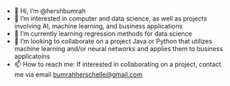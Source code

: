- 👋 Hi, I’m @hershbumrah
- 👀 I’m interested in computer and data science, as well as projects involving AI, machine learning, and business applications
- 🌱 I’m currently learning regression methods for data science
- 💞️ I’m looking to collaborate on a project Java or Python that utilizes machine learning and/or neural networks and applies them to business applicatoins
- 📫 How to reach me: If interested in collaborating on a project, contact me via email bumrahherschelle@gmail.com

<!---
hershbumrah/hershbumrah is a ✨ special ✨ repository because its `README.md` (this file) appears on your GitHub profile.
You can click the Preview link to take a look at your changes.
--->
